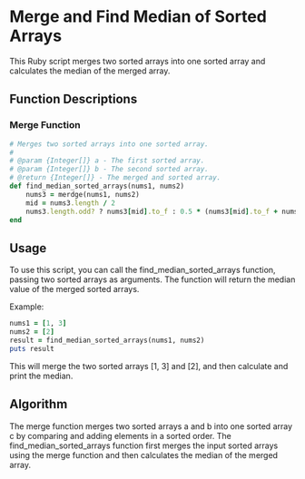 # Merge and Find Median of Sorted Arrays

This Ruby script merges two sorted arrays into one sorted array and calculates the median of the merged array.

## Function Descriptions

### Merge Function

```ruby
# Merges two sorted arrays into one sorted array.
#
# @param {Integer[]} a - The first sorted array.
# @param {Integer[]} b - The second sorted array.
# @return {Integer[]} - The merged and sorted array.
def find_median_sorted_arrays(nums1, nums2)
    nums3 = merdge(nums1, nums2)
    mid = nums3.length / 2
    nums3.length.odd? ? nums3[mid].to_f : 0.5 * (nums3[mid].to_f + nums3[mid - 1].to_f)
end
```

## Usage

To use this script, you can call the find_median_sorted_arrays function, passing two sorted arrays as arguments. The function will return the median value of the merged sorted arrays.

Example:

```ruby
nums1 = [1, 3]
nums2 = [2]
result = find_median_sorted_arrays(nums1, nums2)
puts result
```

This will merge the two sorted arrays [1, 3] and [2], and then calculate and print the median.

## Algorithm

The merge function merges two sorted arrays a and b into one sorted array c by comparing and adding elements in a sorted order. The find_median_sorted_arrays function first merges the input sorted arrays using the merge function and then calculates the median of the merged array.
